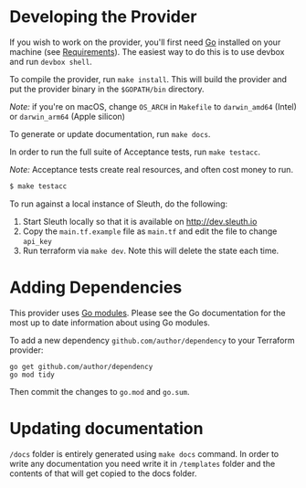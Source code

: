 # Developing the Provider

If you wish to work on the provider, you'll first need [Go](http://www.golang.org) installed on your machine (see [Requirements](../../README.md)).
The easiest way to do this is to use devbox and run `devbox shell`.

To compile the provider, run `make install`. This will build the provider and put the provider binary in the `$GOPATH/bin` directory.

*Note:* if you're on macOS, change `OS_ARCH` in `Makefile` to `darwin_amd64` (Intel) or `darwin_arm64` (Apple silicon)

To generate or update documentation, run `make docs`.

In order to run the full suite of Acceptance tests, run `make testacc`.

*Note:* Acceptance tests create real resources, and often cost money to run.

```sh
$ make testacc
```

To run against a local instance of Sleuth, do the following:
1. Start Sleuth locally so that it is available on http://dev.sleuth.io
2. Copy the `main.tf.example` file as `main.tf` and edit the file to change `api_key`
3. Run terraform via `make dev`. Note this will delete the state each time.

# Adding Dependencies

This provider uses [Go modules](https://github.com/golang/go/wiki/Modules).
Please see the Go documentation for the most up to date information about using Go modules.

To add a new dependency `github.com/author/dependency` to your Terraform provider:

```
go get github.com/author/dependency
go mod tidy
```

Then commit the changes to `go.mod` and `go.sum`.

# Updating documentation

`/docs` folder is entirely generated using `make docs` command.
In order to write any documentation you need write it in `/templates` folder and the contents of that will get copied to the docs folder.
